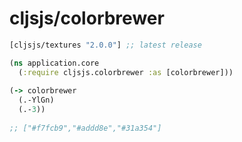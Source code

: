 # cljsjs/colorbrewer

[](dependency)
```clojure
[cljsjs/textures "2.0.0"] ;; latest release
```

[](/dependency)

```clojure
(ns application.core
  (:require cljsjs.colorbrewer :as [colorbrewer]))
  
(-> colorbrewer
  (.-YlGn)
  (.-3))
  
;; ["#f7fcb9","#addd8e","#31a354"]
```
